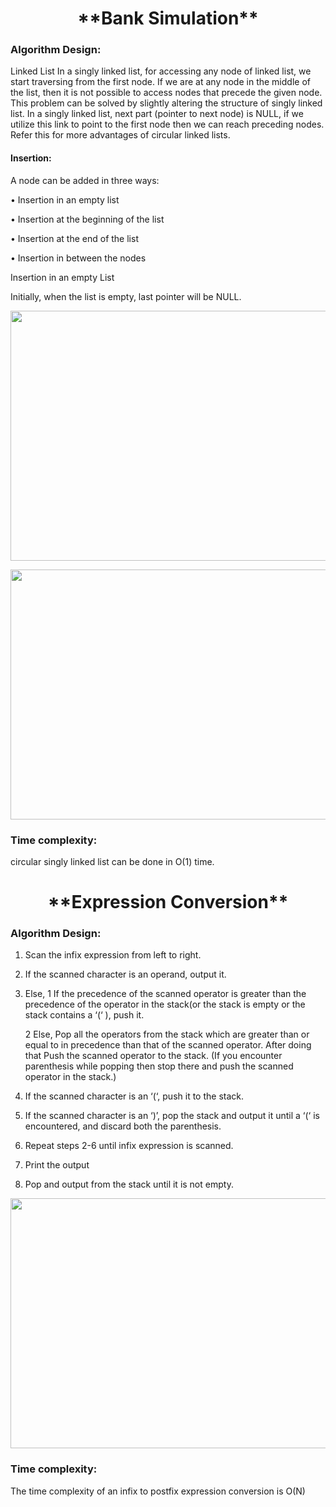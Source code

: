   <h1 align="center"> **Bank Simulation** </h1>
  
 ### Algorithm Design:
 
Linked List 
In a singly linked list, for accessing any node of linked list, we start traversing from the first node. If we are at any node in the middle of the list, then it is not possible to access nodes that precede the given node. This problem can be solved by slightly altering the structure of singly linked list. In a singly linked list, next part (pointer to next node) is NULL, if we utilize this link to point to the first node then we can reach preceding nodes. Refer this for more advantages of circular linked lists.


#### Insertion:

A node can be added in three ways: 

•	Insertion in an empty list

•	Insertion at the beginning of the list

•	Insertion at the end of the list

•	Insertion in between the nodes

Insertion in an empty List 

Initially, when the list is empty, last pointer will be NULL. 

<p align="center"><img src="https://user-images.githubusercontent.com/91980956/142001552-3e6d0f69-5542-4506-bfb1-4bd8cf1e4a20.png" width="600" height="400" /></p>
<p align="center"><img src="https://user-images.githubusercontent.com/91980956/142001577-498745ca-9ad3-40ad-936b-8b5d7edc55b1.png" width="600" height="400" /></p>


### Time complexity:
circular singly linked list can be done in O(1) time.


 <h1 align="center"> **Expression Conversion** </h1>

### Algorithm Design:
1. Scan the infix expression from left to right. 
2. If the scanned character is an operand, output it. 
3. Else, 
      1 If the precedence of the scanned operator is greater than the precedence of the operator in the stack(or the stack is empty or the stack contains a ‘(‘ ), push it.
      
      2 Else, Pop all the operators from the stack which are greater than or equal to in precedence than that of the scanned operator. After doing that Push the scanned operator to the stack. (If you encounter parenthesis while popping then stop there and push the scanned operator in the stack.) 
4. If the scanned character is an ‘(‘, push it to the stack. 
5. If the scanned character is an ‘)’, pop the stack and output it until a ‘(‘ is encountered, and discard both the parenthesis. 
6. Repeat steps 2-6 until infix expression is scanned. 
7. Print the output 
8. Pop and output from the stack until it is not empty.


<p align="center"><img src="https://user-images.githubusercontent.com/91980956/143436908-379eb898-df5f-4968-bfe7-e94d82e3ffac.jpg" width="600" height="400" /></p>


### Time complexity:

The time complexity of an infix to postfix expression conversion is O(N)



